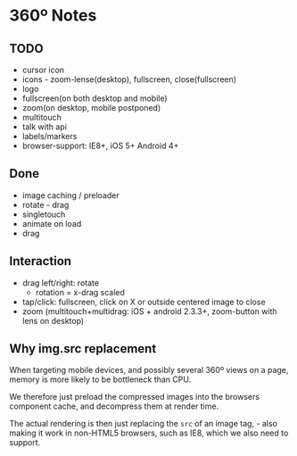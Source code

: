 # 360º Notes
## TODO

- cursor icon
- icons - zoom-lense(desktop), fullscreen, close(fullscreen)
- logo
- fullscreen(on both desktop and mobile)
- zoom(on desktop, mobile postponed)
- multitouch
- talk with api
- labels/markers
- browser-support: IE8+, iOS 5+ Android 4+

## Done

- image caching / preloader
- rotate - drag
- singletouch
- animate on load
- drag

## Interaction

- drag left/right: rotate
  - rotation = x-drag scaled
- tap/click: fullscreen, click on X or outside centered image to close
- zoom (multitouch+multidrag: iOS + android 2.3.3+, zoom-button with lens on desktop)

## Why img.src replacement

When targeting mobile devices,
and possibly several 360º views on a page,
memory is more likely to be bottleneck than CPU.

We therefore just preload the compressed images
into the browsers component cache, 
and decompress them at render time.

The actual rendering is then just replacing
the `src` of an image tag, - also making it work
in non-HTML5 browsers, such as IE8, 
which we also need to support.

